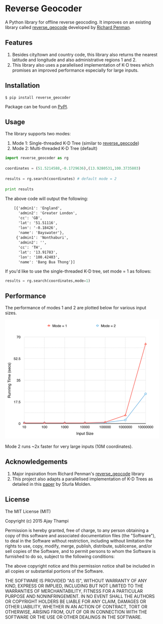 Reverse Geocoder
=================
A Python library for offline reverse geocoding. It improves on an existing library called [reverse_geocode](https://pypi.python.org/pypi/reverse_geocode/1.0) developed by [Richard Penman](https://bitbucket.org/richardpenman/reverse_geocode). 

## Features
1. Besides city/town and country code, this library also returns the nearest latitude and longitude and also administrative regions 1 and 2.
2. This library also uses a parallelised implementation of K-D trees which promises an improved performance especially for large inputs.

## Installation
```
$ pip install reverse_geocoder
```

Package can be found on [PyPI](https://pypi.python.org/pypi/reverse_geocoder/).

## Usage
The library supports two modes:
1. Mode 1: Single-threaded K-D Tree (similar to [reverse_geocode](https://pypi.python.org/pypi/reverse_geocode/1.0))
2. Mode 2: Multi-threaded K-D Tree (default)

```python
import reverse_geocoder as rg

coordinates = (51.5214588,-0.1729636),(13.9280531,100.3735803)

results = rg.search(coordinates) # default mode = 2

print results
```

The above code will output the following:
```
	[{'admin1': 'England',
  	  'admin2': 'Greater London',
  	  'cc': 'GB',
  	  'lat': '51.51116',
  	  'lon': '-0.18426',
  	  'name': 'Bayswater'},
 	 {'admin1': 'Nonthaburi',
  	  'admin2': '',
  	  'cc': 'TH',
  	  'lat': '13.91783',
  	  'lon': '100.42403',
  	  'name': 'Bang Bua Thong'}]
```

If you'd like to use the single-threaded K-D tree, set mode = 1 as follows:
```python
results = rg.search(coordinates,mode=1)
```

## Performance
The performance of modes 1 and 2 are plotted below for various input sizes.

![Performance Comparison](performance.png)

Mode 2 runs ~2x faster for very large inputs (10M coordinates).

## Acknowledgements
1. Major inpsiration from Richard Penman's [reverse_geocode](https://bitbucket.org/richardpenman/reverse_geocode) library 
2. This project also adapts a parallelised implementation of K-D Trees as detailed in this [paper](http://folk.uio.no/sturlamo/python/multiprocessing-tutorial.pdf) by Sturla Molden.

## License
The MIT License (MIT)

Copyright (c) 2015 Ajay Thampi

Permission is hereby granted, free of charge, to any person obtaining a copy
of this software and associated documentation files (the "Software"), to deal
in the Software without restriction, including without limitation the rights
to use, copy, modify, merge, publish, distribute, sublicense, and/or sell
copies of the Software, and to permit persons to whom the Software is
furnished to do so, subject to the following conditions:

The above copyright notice and this permission notice shall be included in all
copies or substantial portions of the Software.

THE SOFTWARE IS PROVIDED "AS IS", WITHOUT WARRANTY OF ANY KIND, EXPRESS OR
IMPLIED, INCLUDING BUT NOT LIMITED TO THE WARRANTIES OF MERCHANTABILITY,
FITNESS FOR A PARTICULAR PURPOSE AND NONINFRINGEMENT. IN NO EVENT SHALL THE
AUTHORS OR COPYRIGHT HOLDERS BE LIABLE FOR ANY CLAIM, DAMAGES OR OTHER
LIABILITY, WHETHER IN AN ACTION OF CONTRACT, TORT OR OTHERWISE, ARISING FROM,
OUT OF OR IN CONNECTION WITH THE SOFTWARE OR THE USE OR OTHER DEALINGS IN THE
SOFTWARE.